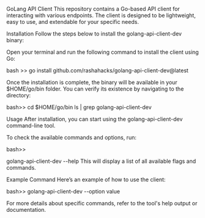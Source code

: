 GoLang API Client
This repository contains a Go-based API client for interacting with various endpoints. The client is designed to be lightweight, easy to use, and extendable for your specific needs.

Installation
Follow the steps below to install the golang-api-client-dev binary:

Open your terminal and run the following command to install the client using Go:

bash >> 
go install github.com/rashahacks/golang-api-client-dev@latest


Once the installation is complete, the binary will be available in your $HOME/go/bin folder. You can verify its existence by navigating to the directory:

bash>>
cd $HOME/go/bin
ls | grep golang-api-client-dev

Usage
After installation, you can start using the golang-api-client-dev command-line tool.

To check the available commands and options, run:

bash>> 

golang-api-client-dev --help
This will display a list of all available flags and commands.

Example Command
Here’s an example of how to use the client:

bash>>
golang-api-client-dev --option value

For more details about specific commands, refer to the tool's help output or documentation.

